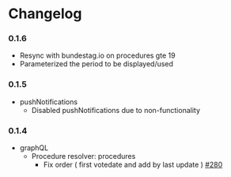 # Changelog

### 0.1.6

* Resync with bundestag.io on procedures gte 19
* Parameterized the period to be displayed/used

### 0.1.5

* pushNotifications
  * Disabled pushNotifications due to non-functionality

### 0.1.4

* graphQL
  * Procedure resolver: procedures
    * Fix order ( first votedate and add by last update ) [#280](https://github.com/demokratie-live/democracy-client/issues/280)
